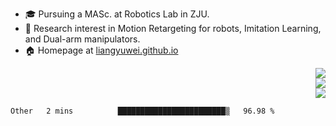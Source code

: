 
+ :mortar_board: Pursuing a MASc. at Robotics Lab in ZJU. 
+ :book: Research interest in Motion Retargeting for robots, Imitation Learning, and Dual-arm manipulators. 
+ :house: Homepage at [liangyuwei.github.io](https://liangyuwei.github.io/) 

<!-- Use <br> for inserting new lines between images, and use <p align=right> to align them all to the right as a group... -->
<p align=right>
  <img src="https://liangyuwei-github-readme-stats.vercel.app/api?username=liangyuwei&show_icons=true&theme=default&count_private=true&include_all_commits=true&hide=stars"/><br>
  <img src="https://liangyuwei-github-readme-stats.vercel.app/api/wakatime?username=liangyuwei&v=2"/><br>
  <img src="https://liangyuwei-github-readme-stats.vercel.app/api/top-langs/?username=liangyuwei"/><br>
</p>


<!--START_SECTION:waka-->
```text
Other   2 mins          ████████████████████████▒   96.98 % 
```
<!--END_SECTION:waka-->
